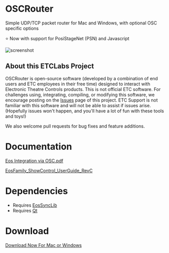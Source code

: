# OSCRouter
Simple UDP/TCP packet router for Mac and Windows, with optional OSC specific options

⭐ Now with support for PosiStageNet (PSN) and Javascript

![screenshot](https://raw.githubusercontent.com/ElectronicTheatreControlsLabs/Downloads/master/Images/OSCRouter_Screenshot.png)

## About this ETCLabs Project
OSCRouter is open-source software (developed by a combination of end users and ETC employees in their free time) designed to interact with Electronic Theatre Controls products. This is not official ETC software. For challenges using, integrating, compiling, or modifying this software, we encourage posting on the [Issues](https://github.com/ElectronicTheatreControlsLabs/OSCRouter/issues) page of this project. ETC Support is not familiar with this software and will not be able to assist if issues arise. (Hopefully issues won't happen, and you'll have a lot of fun with these tools and toys!)

We also welcome pull requests for bug fixes and feature additions.

# Documentation

[Eos Integration via OSC.pdf](https://github.com/ElectronicTheatreControlsLabs/EosSyncLib/raw/master/Eos%20Integration%20via%20OSC.pdf)

[EosFamily_ShowControl_UserGuide_RevC](http://www.etcconnect.com/workarea/DownloadAsset.aspx?id=10737461372)


# Dependencies

- Requires [EosSyncLib](https://github.com/ElectronicTheatreControlsLabs/EosSyncLib)
- Requires [Qt](https://www.qt.io/)


# Download

[Download Now For Mac or Windows](https://github.com/ElectronicTheatreControlsLabs/OSCRouter/releases/)
